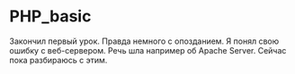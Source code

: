# PHP_basic
Закончил первый урок. Правда немного с опозданием. Я понял свою ошибку с веб-сервером. Речь шла например об Apache Server. Сейчас пока разбираюсь с этим.
